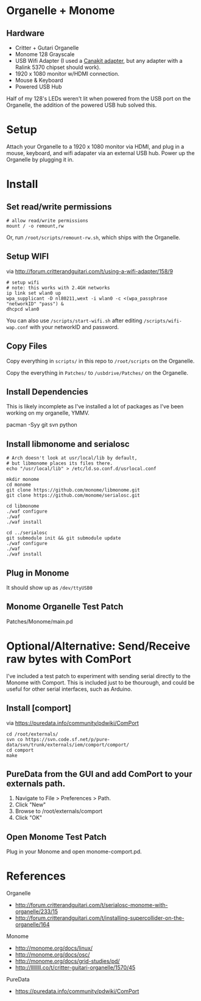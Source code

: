 # Organelle + Monome

## Hardware

  - Critter + Gutari Organelle
  - Monome 128 Grayscale
  - USB Wifi Adapter (I used a [Canakit adapter](http://www.canakit.com/raspberry-pi-wifi.html), but any adapter with a Ralink 5370 chipset should work).
  - 1920 x 1080 monitor w/HDMI connection.
  - Mouse & Keyboard
  - Powered USB Hub

Half of my 128's LEDs weren't lit when powered from the USB port on the Organelle, the addition of the powered USB hub solved this.

# Setup

Attach your Organelle to a 1920 x 1080 monitor via HDMI, and plug in a mouse, keyboard, and wifi adapater via an external USB hub. Power up the Organelle by plugging it in.

# Install
##  Set read/write permissions

    # allow read/write permissions
    mount / -o remount,rw

Or, run `/root/scripts/remount-rw.sh`, which ships with the Organelle.

## Setup WIFI

via http://forum.critterandguitari.com/t/using-a-wifi-adapter/158/9

    # setup wifi
    # note: this works with 2.4GH networks
    ip link set wlan0 up
    wpa_supplicant -D nl80211,wext -i wlan0 -c <(wpa_passphrase "networkID" "pass") &
    dhcpcd wlan0

You can also use `/scripts/start-wifi.sh` after editing `/scripts/wifi-wap.conf` with your networkID and password.

## Copy Files

Copy everything in `scripts/` in this repo to `/root/scripts` on the Organelle.

Copy the everything in `Patches/` to `/usbdrive/Patches/` on the Organelle.


## Install Dependencies

This is likely incomplete as I've installed a lot of packages as I've been working on my organelle, YMMV.

   pacman -Syy git svn python

## Install libmonome and serialosc

    # Arch doesn't look at usr/local/lib by default,
    # but libmonome places its files there.
    echo "/usr/local/lib" > /etc/ld.so.conf.d/usrlocal.conf

    mkdir monome
    cd monome
    git clone https://github.com/monome/libmonome.git
    git clone https://github.com/monome/serialosc.git

    cd libmonome
    ./waf configure
    ./waf
    ./waf install

    cd ../serialosc
    git submodule init && git submodule update
    ./waf configure
    ./waf
    ./waf install

## Plug in Monome

  It should show up as `/dev/ttyUSB0`

##  Monome Organelle Test Patch

Patches/Monome/main.pd



# Optional/Alternative: Send/Receive raw bytes with ComPort

I've included a test patch to experiment with sending serial directly to the Monome with Comport. This is included just to be thourough, and could be useful for other serial interfaces, such as Arduino.

## Install [comport]

via https://puredata.info/community/pdwiki/ComPort

    cd /root/externals/
    svn co https://svn.code.sf.net/p/pure-data/svn/trunk/externals/iem/comport/comport/
    cd comport
    make

## PureData from the GUI and add ComPort to your externals path.

1. Navigate to File > Preferences > Path.
2. Click "New"
3. Browse to /root/externals/comport
4. Click "OK"

## Open Monome Test Patch

Plug in your Monome and open monome-comport.pd.

# References

Organelle

- http://forum.critterandguitari.com/t/serialosc-monome-with-organelle/233/15
- http://forum.critterandguitari.com/t/installing-supercollider-on-the-organelle/164

Monome

- http://monome.org/docs/linux/
- http://monome.org/docs/osc/
- http://monome.org/docs/grid-studies/pd/
- http://llllllll.co/t/critter-guitari-organelle/1570/45

PureData

- https://puredata.info/community/pdwiki/ComPort
